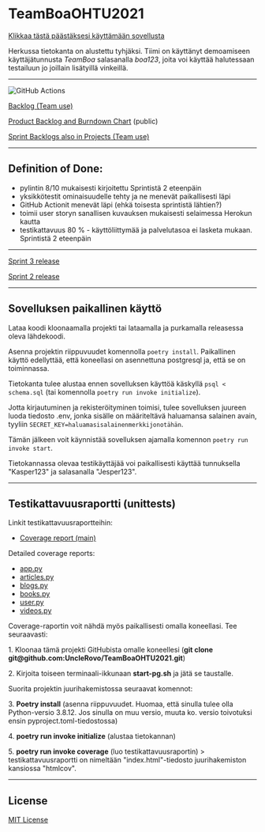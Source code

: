 # TeamBoaOHTU2021
[Klikkaa tästä päästäksesi käyttämään sovellusta](https://lukuvinkki-boa.herokuapp.com/)

Herkussa tietokanta on alustettu tyhjäksi. Tiimi on käyttänyt demoamiseen käyttäjätunnusta *TeamBoa* salasanalla *boa123*, joita voi käyttää halutessaan testailuun jo joillain lisätyillä vinkeillä.

---

![GitHub Actions](https://github.com/UncleRovo/TeamBoaOHTU2021/workflows/CI/badge.svg)

[Backlog (Team use)](https://helsinkifi-my.sharepoint.com/:x:/g/personal/karhelmi_ad_helsinki_fi/EUyjfZObbRtEktjglZIfjqkBznpw83N5DPR699B00N6RFQ?e=fe2MUZ)

[Product Backlog and Burndown Chart](https://helsinkifi-my.sharepoint.com/:x:/g/personal/karhelmi_ad_helsinki_fi/EUyjfZObbRtEktjglZIfjqkB4lAZh1uDpnCF3pvPSApGeQ?e=XD0BRH) (public)

[Sprint Backlogs also in Projects (Team use)](https://github.com/UncleRovo/TeamBoaOHTU2021/projects?query=is%3Aclosed)

---

## Definition of Done:
- pylintin 8/10 mukaisesti kirjoitettu Sprintistä 2 eteenpäin
- yksikkötestit ominaisuudelle tehty ja ne menevät paikallisesti läpi
- GitHub Actionit menevät läpi (ehkä toisesta sprintistä lähtien?)
- toimii user storyn sanallisen kuvauksen mukaisesti selaimessa Herokun kautta
- testikattavuus 80 % - käyttöliittymää ja palvelutasoa ei lasketa mukaan. Sprintistä 2 eteenpäin

---
[Sprint 3 release](https://github.com/UncleRovo/TeamBoaOHTU2021/releases/tag/final)

[Sprint 2 release](https://github.com/UncleRovo/TeamBoaOHTU2021/releases/tag/sprint2)

---
## Sovelluksen paikallinen käyttö

Lataa koodi kloonaamalla projekti tai lataamalla ja purkamalla releasessa oleva lähdekoodi. 

Asenna projektin riippuvuudet komennolla `poetry install`. Paikallinen käyttö edellyttää, että koneellasi on asennettuna postgresql ja, että se on toiminnassa. 

Tietokanta tulee alustaa ennen sovelluksen käyttöä käskyllä
`psql < schema.sql` (tai komennolla `poetry run invoke initialize`).

Jotta kirjautuminen ja rekisteröityminen toimisi, tulee sovelluksen juureen luoda tiedosto .env, jonka sisälle on määriteltävä haluamansa salainen avain, tyyliin
`SECRET_KEY=haluamasisalainenmerkkijonotähän`.

Tämän jälkeen voit käynnistää sovelluksen ajamalla komennon `poetry run invoke start`.

Tietokannassa olevaa testikäyttäjää voi paikallisesti käyttää tunnuksella "Kasper123" ja salasanalla "Jesper123".

---

## Testikattavuusraportti (unittests)

Linkit testikattavuusraportteihin:

* [Coverage report (main)](https://github.com/UncleRovo/TeamBoaOHTU2021/blob/main/documents/Coverage_report.pdf)

Detailed coverage reports:
* [app.py](https://github.com/UncleRovo/TeamBoaOHTU2021/blob/main/documents/Coverage%20for%20src_app.py_%2076%25.pdf)
* [articles.py](https://github.com/UncleRovo/TeamBoaOHTU2021/blob/main/documents/Coverage%20for%20src_articles.py_%2094%25.pdf)
* [blogs.py](https://github.com/UncleRovo/TeamBoaOHTU2021/blob/main/documents/Coverage%20for%20src_blogs.py_%20100%25.pdf)
* [books.py](https://github.com/UncleRovo/TeamBoaOHTU2021/blob/main/documents/Coverage%20for%20src_books.py_%20100%25.pdf)
* [user.py](https://github.com/UncleRovo/TeamBoaOHTU2021/blob/main/documents/Coverage%20for%20src_user.py_%2057%25.pdf)
* [videos.py](https://github.com/UncleRovo/TeamBoaOHTU2021/blob/main/documents/Coverage%20for%20src_videos.py_%20100%25.pdf)
<p>
Coverage-raportin voit nähdä myös paikallisesti omalla koneellasi. Tee seuraavasti:
<p>
1. Kloonaa tämä projekti GitHubista omalle koneellesi (<b>git clone git@github.com:UncleRovo/TeamBoaOHTU2021.git</b>)
<p>
2. Kirjoita toiseen terminaali-ikkunaan <b>start-pg.sh</b> ja jätä se taustalle.

Suorita projektin juurihakemistossa seuraavat komennot:
<p>
3. <b>Poetry install</b> (asenna riippuvuudet. Huomaa, että sinulla tulee olla Python-versio 3.8.12. Jos sinulla on muu versio, muuta ko. versio toivotuksi ensin pyproject.toml-tiedostossa)
<p>
4. <b>poetry run invoke initialize</b> (alustaa tietokannan)
<p>
5. <b>poetry run invoke coverage</b> (luo testikattavuusraportin) > testikattavuusraportti on nimeltään "index.html"-tiedosto juurihakemiston kansiossa "htmlcov".

  ---
  
  ## License
  [MIT License](https://github.com/UncleRovo/TeamBoaOHTU2021/blob/main/LICENSE)
